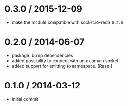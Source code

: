 
0.3.0 / 2015-12-09
==================

  * make the module compatible with socket.io-redis `0.2.0`

0.2.0 / 2014-06-07
==================

 * package: bump dependencies
 * added possibility to connect with unix domain socket
 * added support for emitting to namespace. [Rase-]

0.1.0 / 2014-03-12
==================

 * initial commit
